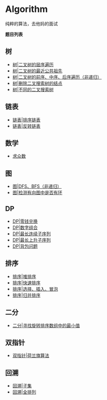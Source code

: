 ﻿# Algorithm

纯粹的算法，去他妈的面试

**题目列表**

## 树
- [树|二叉树的层序遍历](./tree/layer_traverse.md)
- [树|二叉树的最近公共祖先](./tree/most_recent_common_ancestor.md)
- [树|二叉树的前序、中序、后序遍历（非递归）](./tree/traverse.md)
- [树|删除二叉搜索树的结点](./tree/delete_binary_search_trees_node.md)
- [树|不同的二叉搜索树](./tree/different_binary_search_trees.md)

## 链表
- [链表|排序链表](./list/sort.md)
- [链表|反转链表](./list/reverse.md)

## 数学
- [求众数](math/most_num.md)

## 图
- [图|DFS、BFS（非递归）](./chart/dfs_bfs.md)
- [图|检测有向图中是否有环](./chart/ring.md)

## DP
- [DP|零钱兑换](./dp/coins_change.md)
- [DP|数字组合](./dp/num_list.md)
- [DP|最长连续子序列](./dp/longest_continuous_list.md)
- [DP|最长上升子序列](./dp/longest_up_list.md)
- [DP|背包问题](./dp/backpack.md)

## 排序
- [排序|堆排序](./sort/deap.md)
- [排序|快速排序](./sort/quick.md)
- [排序|选择、插入、冒泡](./sort/simple.md)
- [排序|归并排序](./sort/merge.md)

## 二分
- [二分|寻找旋转排序数组中的最小值](./dichotomous/rotate_array.md)

## 双指针
- [双指针|荷兰旗算法](./doublePoint/dutch_flag.md)

## 回溯
- [回溯|子集](./backtrack/subset.md)
- [回溯|全排列](./backtrack/permute.md)

